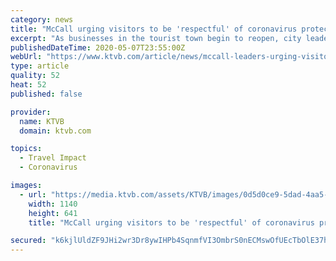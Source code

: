 ```yaml
---
category: news
title: "McCall urging visitors to be 'respectful' of coronavirus protection protocols"
excerpt: "As businesses in the tourist town begin to reopen, city leaders say there will be changes that need to be honored to keep everyone safe."
publishedDateTime: 2020-05-07T23:55:00Z
webUrl: "https://www.ktvb.com/article/news/mccall-leaders-urging-visitors-to-be-patient-respectful-of-coronavirus-protection-protocols/277-b1d9d350-fb0d-4dfa-b0fd-952c5dba251a"
type: article
quality: 52
heat: 52
published: false

provider:
  name: KTVB
  domain: ktvb.com

topics:
  - Travel Impact
  - Coronavirus

images:
  - url: "https://media.ktvb.com/assets/KTVB/images/0d5d0ce9-5dad-4aa5-80b8-b564c8e227fb/0d5d0ce9-5dad-4aa5-80b8-b564c8e227fb_1140x641.jpg"
    width: 1140
    height: 641
    title: "McCall urging visitors to be 'respectful' of coronavirus protection protocols"

secured: "k6kjlUldZF9JHi2wr3Dr8ywIHPb4SqnmfVI3OmbrS0nECMswOfUEcTbOlE37hoKH/6WOu5lTNU0Fed/lZRsPB+BAuk2v6GHsvFdfd3rLeDqhQSSdnhjKQ8dbGgtdWwOguJbVIZ6u5imXJhTWUi3h1ZmV5LqH0Dz8Nd/LVFmFSYAA73dJ0V08nnerxcVxyQuIBTjFdhZkZ+jApcy0JJJUw4Go0e6t+axVjMCXSD8l6BMm8U3pMBGshxvwM0vlgBp4AZVkv04vQ9CAEA/cQP0v0ObVm/zL1lu8xMtuA+1Qqa8N7oqskN+geMRrmrsm+MPa;lkl0rP3/BLmshCtFXVu5Tw=="
---
```


